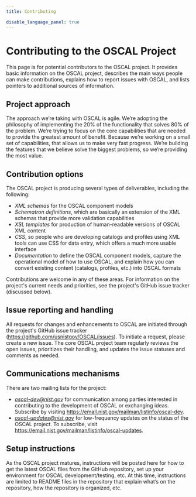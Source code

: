 ```yaml
---
title: Contributing

disable_language_panel: true
---
```


# Contributing to the OSCAL Project

This page is for potential contributors to the OSCAL project. It provides basic information on the OSCAL project, describes the main ways people can make contributions, explains how to report issues with OSCAL, and lists pointers to additional sources of information.

## Project approach

The approach we’re taking with OSCAL is agile. We’re adopting the philosophy of implementing the 20% of the functionality that solves 80% of the problem. We’re trying to focus on the core capabilities that are needed to provide the greatest amount of benefit. Because we’re working on a small set of capabilities, that allows us to make very fast progress. We’re building the features that we believe solve the biggest problems, so we’re providing the most value.

## Contribution options

The OSCAL project is producing several types of deliverables, including the following:
* *XML schemas* for the OSCAL component models  
* *Schematron definitions*, which are basically an extension of the XML schemas that provide more validation capabilities
* *XSL templates* for production of human-readable versions of OSCAL XML content 
* *CSS*, so people who are developing catalogs and profiles using XML tools can use CSS for data entry, which offers a much more usable interface 
 * *Documentation* to define the OSCAL component models, capture the operational model of how to use OSCAL, and explain how you can convert existing content (catalogs, profiles, etc.) into OSCAL formats

Contributions are welcome in any of these areas. For information on the project's current needs and priorities, see the project's GitHub issue tracker (discussed below).

## Issue reporting and handling

All requests for changes and enhancements to OSCAL are initiated through the project's GitHub issue tracker (https://github.com/usnistgov/OSCAL/issues). To initiate a request, please create a new issue. The core OSCAL project team regularly reviews the open issues, prioritizes their handling, and updates the issue statuses and comments as needed.

## Communications mechanisms

There are two mailing lists for the project:

* *oscal-dev@nist.gov* for communication among parties interested in contributing to the development of OSCAL or exchanging ideas. Subscribe by visiting https://email.nist.gov/mailman/listinfo/oscal-dev.
* *oscal-updates@nist.gov* for low-frequency updates on the status of the OSCAL project. To subscribe, visit https://email.nist.gov/mailman/listinfo/oscal-updates.

## Setup instructions

As the OSCAL project matures, instructions will be posted here for how to get the latest OSCAL files from the GitHub repository, set up your environment for OSCAL development/testing, etc. At this time, instructions are limited to README files in the repository that explain what’s on the repository, how the repository is organized, etc.
